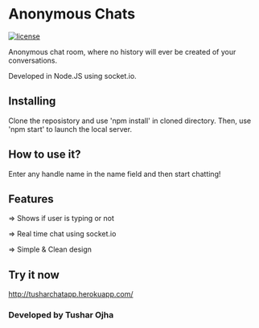 # Anonymous Chats
[![license](https://img.shields.io/github/license/mashape/apistatus.svg)](https://github.com/tusharojha/AnonymousChats)  &nbsp;&nbsp;

Anonymous chat room, where no history will ever be created of your conversations.

Developed in Node.JS using socket.io.

## Installing
Clone the reposistory and use 'npm install' in cloned directory.
Then, use 'npm start' to launch the local server.

## How to use it?
Enter any handle name in the name field and then start chatting!

## Features
=> Shows if user is typing or not

=> Real time chat using socket.io

=> Simple & Clean design

## Try it now
http://tusharchatapp.herokuapp.com/

### Developed by Tushar Ojha
